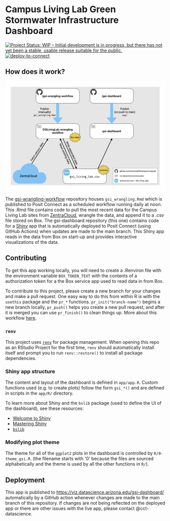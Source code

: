 # Campus Living Lab Green Stormwater Infrastructure Dashboard

<!-- badges: start -->

[![Project Status: WIP – Initial development is in progress, but there has not yet been a stable, usable release suitable for the public.](https://www.repostatus.org/badges/latest/wip.svg)](https://www.repostatus.org/#wip) [![deploy-to-connect](https://github.com/UArizonaGSICampusLivingLab/gsi-dashboard/actions/workflows/deploy-connect.yaml/badge.svg)](https://github.com/UArizonaGSICampusLivingLab/gsi-dashboard/actions/workflows/deploy-connect.yaml)

<!-- badges: end -->

<!-- About this dashboard.  To be filled out by Malcolm and Vanessa -->

## How does it work?

![](flowchart.png)

The [gsi-wrangling-workflow](https://github.com/UArizonaGSICampusLivingLab/gsi-wrangling-workflow) repository houses `gsi_wrangling.Rmd` which is published to Posit Connect as a scheduled workflow running daily at noon.
This .Rmd file contains code to pull the most recent data for the Campus Living Lab sites from [ZentraCloud](https://zentracloud.com/), wrangle the data, and append it to a .csv file stored on Box.
The gsi-dashboard repository (this one) contains code for a [Shiny](https://shiny.posit.co/) app that is automatically deployed to Posit Connect (using GitHub Actions) when updates are made to the main branch.
This Shiny app reads in the data from Box on start-up and provides interactive visualizations of the data.

## Contributing

To get this app working locally, you will need to create a .Renviron file with the environment variable `BOX_TOKEN_TEXT` with the contents of a authorization token for a the Box service app used to read data in from Box.

To contribute to this project, please create a new branch for your changes and make a pull request.
One easy way to do this from within R is with the `usethis` package and the `pr_*` functions.
`pr_init("branch-name")` begins a new branch locally, `pr_push()` helps you create a new pull request, and after it is merged you can use `pr_finish()` to clean things up.
More about this workflow [here](https://usethis.r-lib.org/articles/pr-functions.html).

### `renv`

This project uses [`renv`](https://rstudio.github.io/renv/articles/renv.html) for package management.
When opening this repo as an RStudio Project for the first time, `renv` should automatically install itself and prompt you to run `renv::restore()` to install all package dependencies.

### Shiny app structure

The content and layout of the dashboard is defined in `app/app.R`.
Custom functions used (e.g. to create plots) follow the form `gsi_*()` and are defined in scripts in the `app/R/` directory.

To learn more about Shiny and the `bslib` package (used to define the UI of the dashboard), see these resources:

-   [Welcome to Shiny](https://shiny.posit.co/r/getstarted/shiny-basics/lesson1/index.html)
-   [Mastering Shiny](https://mastering-shiny.org/)
-   [`bslib`](https://rstudio.github.io/bslib/index.html)

### Modifying plot theme

The theme for all of the `ggplot2` plots in the dashboard is controlled by `R/0-theme_gsi.R`.
(the filename starts with '0' because the files are sourced alphabetically and the theme is used by all the other functions in `R/`).

## Deployment

This app is published to <https://viz.datascience.arizona.edu/gsi-dashboard/> automatically by a GitHub action whenever changes are made to the main branch of this repository.
If changes are not being reflected on the deployed app or there are other issues with the live app, please contact \@cct-datascience.
